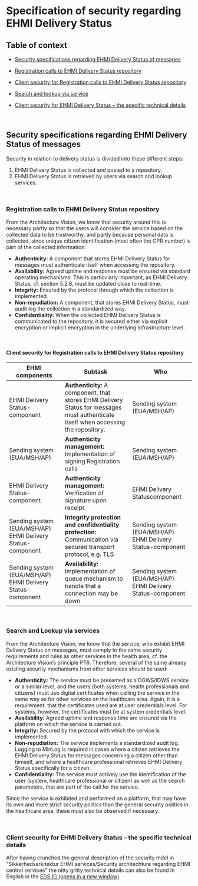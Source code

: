 # Specification of security regarding EHMI Delivery Status

## Table of context

- [Security specifications regarding EHMI Delivery Status of messages](#security-specifications-regarding-ehmi-delivery-status-of-messages)

- [Registration calls  to EHMI Delivery Status repository](#registration-calls--to-ehmi-delivery-status-repository)

- [Client security for Registration calls  to EHMI Delivery Status repository](#client-security-for-registration-calls--to-ehmi-delivery-status-repository)

- [Search and lookup via service](#search-and-lookup-via-services)

- [Client security for EHMI Delivery Status – the specific technical details](#client-security-for-ehmi-delivery-status--the-specific-technical-details)

<br/> 

## Security specifications regarding EHMI Delivery Status of messages

Security in relation to delivery status is divided into these different steps: 

1. EHMI Delivery Status is collected and posted to a repository.
2. EHMI Delivery Status is retrieved by users via search and lookup services.

<br/> 

### Registration calls  to EHMI Delivery Status repository

From the Architecture Vision, we know that security around this is necessary partly so that the users will consider the service based on the collected data to be trustworthy, and partly because personal data is collected, since unique citizen identification (most often the CPR number) is part of the collected information: 

-   **Authenticity:** A component that stores EHMI Delivery Status for messages must authenticate itself when accessing the repository. 
-   **Availability:** Agreed uptime and response must be ensured via standard operating mechanisms. This is particularly important, as EHMI Delivery Status, cf. section 5.2.8, must be updated close to real-time. 
-   **Integrity:** Ensured by the protocol through which the collection is implemented.
-   **Non-repudiation:** A component, that stores EHMI Delivery Status, must audit log the collection in a standardized way.
-   **Confidentiality:** When the collected EHMI Delivery Status is communicated to the repository, it is secured either via explicit encryption or implicit encryption in the underlying infrastructure level.

<br/> 

#### Client security for Registration calls  to EHMI Delivery Status repository

| **EHMI components**                                                         | **Subtask**                                                                                                                       | **Who**                                                                    |
|------------------------------------------------------------------------------|-------------------------------------------------------------------------------------------------------------------------------------|-----------------------------------------------------------------------------|
| EHMI Delivery Status-component                                                 | **Authenticity:** A component, that stores EHMI Delivery Status for messages must authenticate itself when accessing the repository.  | Sending system (EUA/MSH/AP)                             |
| Sending system (EUA/MSH/AP)                              | **Authenticity management:** Implementation of signing Registration calls                                                            | Sending system (EUA/MSH/AP)                             |
| EHMI Delivery Status-component                                                 | **Authenticity management:** Verification of signature upon receipt.                                                              | EHMI Delivery Statuscomponent                                                 |
| Sending system (EUA/MSH/AP) EHMI Delivery Status-component | **Integrity protection and confidentiality protection:** Communication via secured transport protocol, e.g. TLS                              | Sending system (EUA/MSH/AP) EHMI Delivery Status-component |
| Sending system (EUA/MSH/AP) EHMI Delivery Status-component | **Availability:** Implementation of queue mechanism to handle that a connection may be down                                  | Sending system (EUA/MSH/AP) EHMI Delivery Status-component |

<br/> 

### Search and Lookup via services

From the Architecture Vision, we know that the service, who exhibit EHMI Delivery Status on messages, must comply to the same security requirements and rules as other services in the health area, cf. the Architecture Vision’s principle PT6. Therefore, several of the same already existing security mechanisms from other services should be used:

-   **Authenticity:** The service must be presented as a DGWS/IDWS service or a similar level, and the users (both systems, health professionals and citizens) must use digital certificates when calling the service in the same way as for other services on the healthcare area. Again, it is a requirement, that the certificates used are at user credentials level. For systems, however, the certificates must be at system credentials level.
-   **Availability:** Agreed uptime and response time are ensured via the platform on which the service is carried out.
-   **Integrity:** Secured by the protocol with which the service is implemented.
-   **Non-repudiation:** The service implements a standardized audit log. Logging to MinLog is required in cases where a citizen retrieves the EHMI Delivery Status for messages concerning a citizen other than himself, and where a healthcare professional retrieves EHMI Delivery Status specifically for a citizen.
-   **Confidentiality:** The service must actively use the identification of the user (system, healthcare professional or citizen) as well as the search parameters, that are part of the call for the service.

Since the service is exhibited and performed on a platform, that may have its own and more strict security politics than the general security politics in the healthcare area, these must also be observed if necessary.

<br/> 

### Client security for EHMI Delivery Status – the specific technical details

After having crunched the general description of the security mdel in "Sikkerhedsarkitektur EHMI services/Security architechture regarding EHMI central services" the nitty gritty technical details can also be found in English in the <a href="https://build.fhir.org/ig/medcomdk/dk-ehmi-eds/security-EDS-english.html" target="_blank">EDS IG (opens in a new window)</a>